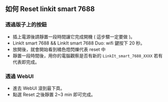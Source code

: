 ## 如何 Reset linkit smart 7688

### 透過版子上的按鈕
* 插上電源後請靜置一段時間讓它完成開機 ( 這步驟一定要做 )。
* LinkIt smart 7688 && LinkIt smart 7688 Duo: wifi 鍵按下 20 秒。
* 放開後，就會開始看到橘色燈閃爍代表 reset 中
* 靜置一段時間後，用你的電腦觀察是否有新的 `LinkIt_smart_7688_XXXX` 若有代表即完成。



### 透過 WebUI
* 進去 WebUI 滾到最下頁。
* 點選 Reset 之後靜置 2~3 min 即可完成。 